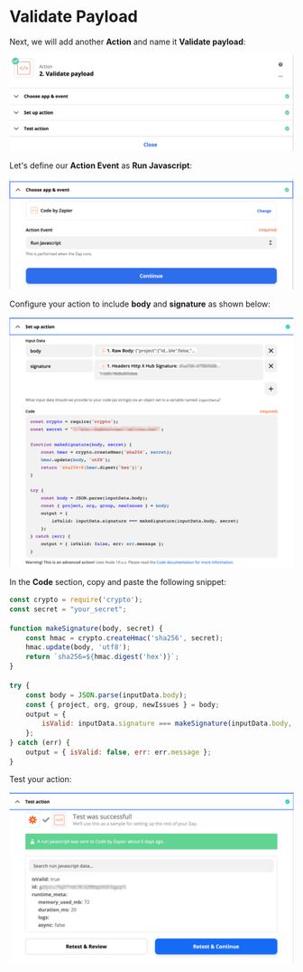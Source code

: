 # Validate Payload

Next, we will add another **Action** and name it **Validate payload**:

![](../../../../.gitbook/assets/zappier-validate-payload-main.png)



Let's define our **Action Event** as **Run Javascript**:



![](../../../../.gitbook/assets/zappier-validate-payload-script.png)

Configure your action to include **body** and **signature** as shown below:

![](../../../../.gitbook/assets/zappier-validate-payload-setup.png)

In the **Code** section, copy and paste the following snippet:

```javascript
const crypto = require('crypto');
const secret = "your_secret";

function makeSignature(body, secret) {
    const hmac = crypto.createHmac('sha256', secret);
    hmac.update(body, 'utf8');
    return `sha256=${hmac.digest('hex')}`;
}

try {
    const body = JSON.parse(inputData.body);
    const { project, org, group, newIssues } = body;
    output = { 
        isValid: inputData.signature === makeSignature(inputData.body, secret)
    };
} catch (err) {
    output = { isValid: false, err: err.message };
}
```

Test your action:

![](../../../../.gitbook/assets/zappier-validate-payload-test.png)

